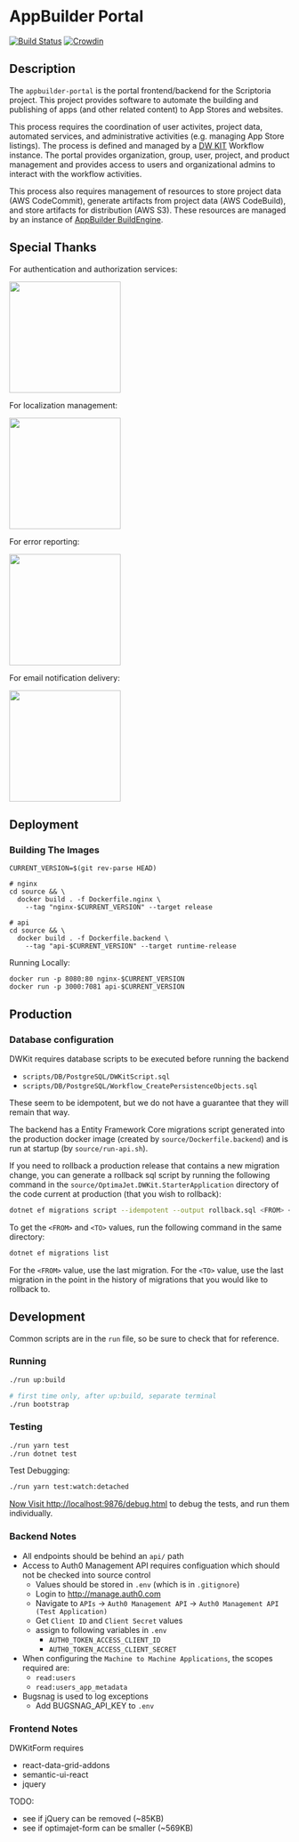# AppBuilder Portal 
[![Build Status](https://travis-ci.org/sillsdev/appbuilder-portal.svg?branch=master)](https://travis-ci.org/sillsdev/appbuilder-portal)
[![Crowdin](https://d322cqt584bo4o.cloudfront.net/scriptoria/localized.svg)](https://crowdin.com/project/scriptoria)

## Description
The `appbuilder-portal` is the portal frontend/backend for the Scriptoria project.  This project provides software to automate the building and publishing of apps (and other related content) to App Stores and websites.

This process requires the coordination of user activites, project data, automated services, and administrative activities (e.g. managing App Store listings).  The process is defined and managed by a [DW KIT](https://dwkit.com) Workflow instance.  The portal provides organization, group, user, project, and product management and provides access to users and organizational admins to interact with the workflow activities.

This process also requires management of resources to store project data (AWS CodeCommit), generate artifacts from project data (AWS CodeBuild), and store artifacts for distribution (AWS S3).  These resources are managed by an instance of [AppBuilder BuildEngine](https://github.com/sillsdev/appbuilder-buildengine-api).

## Special Thanks

For authentication and authorization services:

[<img src="readme_images/auth0-logo-whitebg.png" width="200">](https://auth0.com)

For localization management:

[<img src="readme_images/crowdin-logo.png" width="200">](https://crowdin.com)

For error reporting:

[<img src="readme_images/bugsnag-logo.png" width="200">](https://bugsnag.com/blog/bugsnag-loves-open-source)

For email notification delivery:

[<img src="readme_images/sparkpost-logo.png" width="200">](https://www.sparkpost.com/)


## Deployment

### Building The Images
```
CURRENT_VERSION=$(git rev-parse HEAD)

# nginx
cd source && \
  docker build . -f Dockerfile.nginx \
    --tag "nginx-$CURRENT_VERSION" --target release

# api
cd source && \
  docker build . -f Dockerfile.backend \
    --tag "api-$CURRENT_VERSION" --target runtime-release

```

Running Locally:
```
docker run -p 8080:80 nginx-$CURRENT_VERSION
docker run -p 3000:7081 api-$CURRENT_VERSION
```

## Production

### Database configuration

DWKit requires database scripts to be executed before running the backend
 * `scripts/DB/PostgreSQL/DWKitScript.sql`
 * `scripts/DB/PostgreSQL/Workflow_CreatePersistenceObjects.sql`

These seem to be idempotent, but we do not have a guarantee that they will remain that way.

The backend has a Entity Framework Core migrations script generated into the production docker image (created by `source/Dockerfile.backend`) and is run at startup (by `source/run-api.sh`).  

If you need to rollback a production release that contains a new migration change, you can generate a rollback sql script by running the following command in the `source/OptimaJet.DWKit.StarterApplication` directory of the code current at production (that you wish to rollback):
```bash
dotnet ef migrations script --idempotent --output rollback.sql <FROM> <TO>
```
To get the `<FROM>` and `<TO>` values, run the following command in the same directory:
```bash
dotnet ef migrations list
```
For the `<FROM>` value, use the last migration.  For the `<TO>` value, use the last migration in the point in the history of migrations that you would like to rollback to.

## Development

Common scripts are in the `run` file, so be sure to check that for reference.

### Running

```bash
./run up:build

# first time only, after up:build, separate terminal
./run bootstrap
```

### Testing

```bash
./run yarn test
./run dotnet test
```

Test Debugging:
```bash
./run yarn test:watch:detached
```

[Now Visit http://localhost:9876/debug.html](http://localhost:9876/debug.html) to debug
the tests, and run them individually.

### Backend Notes

- All endpoints should be behind an `api/` path
- Access to Auth0 Management API requires configuation which should not be checked into source control
  - Values should be stored in `.env` (which is in `.gitignore`)
  - Login to http://manage.auth0.com
  - Navigate to `APIs` -> `Auth0 Management API` -> `Auth0 Management API (Test Application)`
  - Get `Client ID` and `Client Secret` values
  - assign to following variables in `.env`
    - `AUTH0_TOKEN_ACCESS_CLIENT_ID`
    - `AUTH0_TOKEN_ACCESS_CLIENT_SECRET`
- When configuring the `Machine to Machine Applications`, the scopes required are:
  - `read:users`
  - `read:users_app_metadata`
- Bugsnag is used to log exceptions
  - Add BUGSNAG_API_KEY to `.env`

### Frontend Notes

DWKitForm requires
- react-data-grid-addons
- semantic-ui-react
- jquery

TODO:
- see if jQuery can be removed (~85KB)
- see if optimajet-form can be smaller (~569KB)
